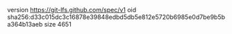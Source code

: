 version https://git-lfs.github.com/spec/v1
oid sha256:d33c015dc3c16878e39848edbd5db5e812e5720b6985e0d7be9b5ba364b13aeb
size 4651
